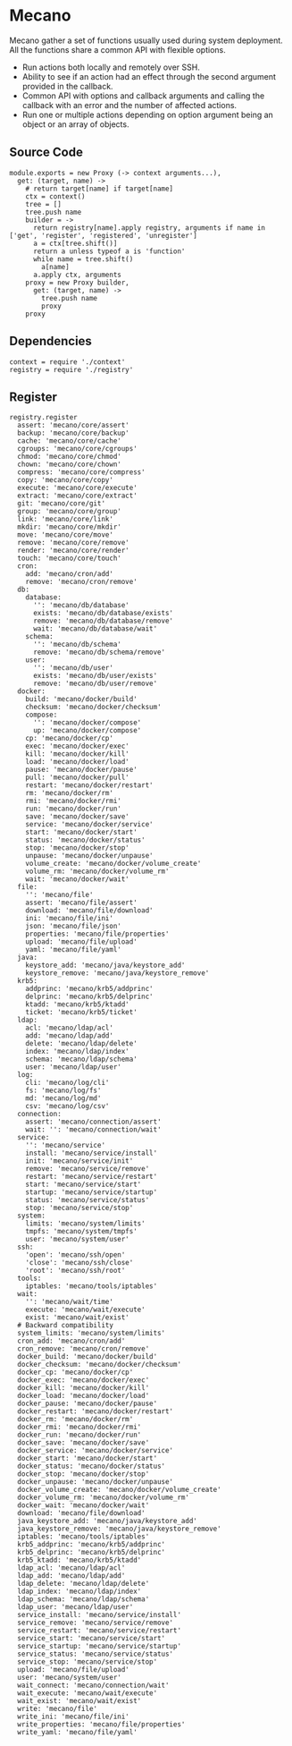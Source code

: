# Mecano

Mecano gather a set of functions usually used during system deployment. All the
functions share a common API with flexible options.

*   Run actions both locally and remotely over SSH.
*   Ability to see if an action had an effect through the second argument
    provided in the callback.
*   Common API with options and callback arguments and calling the callback with
    an error and the number of affected actions.
*   Run one or multiple actions depending on option argument being an object or
    an array of objects.

## Source Code

    module.exports = new Proxy (-> context arguments...),
      get: (target, name) ->
        # return target[name] if target[name]
        ctx = context()
        tree = []
        tree.push name
        builder = ->
          return registry[name].apply registry, arguments if name in ['get', 'register', 'registered', 'unregister']
          a = ctx[tree.shift()]
          return a unless typeof a is 'function'
          while name = tree.shift()
            a[name]
          a.apply ctx, arguments
        proxy = new Proxy builder,
          get: (target, name) ->
            tree.push name
            proxy
        proxy

## Dependencies

    context = require './context'
    registry = require './registry'

## Register

    registry.register
      assert: 'mecano/core/assert'
      backup: 'mecano/core/backup'
      cache: 'mecano/core/cache'
      cgroups: 'mecano/core/cgroups'
      chmod: 'mecano/core/chmod'
      chown: 'mecano/core/chown'
      compress: 'mecano/core/compress'
      copy: 'mecano/core/copy'
      execute: 'mecano/core/execute'
      extract: 'mecano/core/extract'
      git: 'mecano/core/git'
      group: 'mecano/core/group'
      link: 'mecano/core/link'
      mkdir: 'mecano/core/mkdir'
      move: 'mecano/core/move'
      remove: 'mecano/core/remove'
      render: 'mecano/core/render'
      touch: 'mecano/core/touch'
      cron:
        add: 'mecano/cron/add'
        remove: 'mecano/cron/remove'
      db:
        database:
          '': 'mecano/db/database'
          exists: 'mecano/db/database/exists'
          remove: 'mecano/db/database/remove'
          wait: 'mecano/db/database/wait'
        schema:
          '': 'mecano/db/schema'
          remove: 'mecano/db/schema/remove'
        user:
          '': 'mecano/db/user'
          exists: 'mecano/db/user/exists'
          remove: 'mecano/db/user/remove'
      docker:
        build: 'mecano/docker/build'
        checksum: 'mecano/docker/checksum'
        compose:
          '': 'mecano/docker/compose'
          up: 'mecano/docker/compose'
        cp: 'mecano/docker/cp'
        exec: 'mecano/docker/exec'
        kill: 'mecano/docker/kill'
        load: 'mecano/docker/load'
        pause: 'mecano/docker/pause'
        pull: 'mecano/docker/pull'
        restart: 'mecano/docker/restart'
        rm: 'mecano/docker/rm'
        rmi: 'mecano/docker/rmi'
        run: 'mecano/docker/run'
        save: 'mecano/docker/save'
        service: 'mecano/docker/service'
        start: 'mecano/docker/start'
        status: 'mecano/docker/status'
        stop: 'mecano/docker/stop'
        unpause: 'mecano/docker/unpause'
        volume_create: 'mecano/docker/volume_create'
        volume_rm: 'mecano/docker/volume_rm'
        wait: 'mecano/docker/wait'
      file:
        '': 'mecano/file'
        assert: 'mecano/file/assert'
        download: 'mecano/file/download'
        ini: 'mecano/file/ini'
        json: 'mecano/file/json'
        properties: 'mecano/file/properties'
        upload: 'mecano/file/upload'
        yaml: 'mecano/file/yaml'
      java:
        keystore_add: 'mecano/java/keystore_add'
        keystore_remove: 'mecano/java/keystore_remove'
      krb5:
        addprinc: 'mecano/krb5/addprinc'
        delprinc: 'mecano/krb5/delprinc'
        ktadd: 'mecano/krb5/ktadd'
        ticket: 'mecano/krb5/ticket'
      ldap:
        acl: 'mecano/ldap/acl'
        add: 'mecano/ldap/add'
        delete: 'mecano/ldap/delete'
        index: 'mecano/ldap/index'
        schema: 'mecano/ldap/schema'
        user: 'mecano/ldap/user'
      log:
        cli: 'mecano/log/cli'
        fs: 'mecano/log/fs'
        md: 'mecano/log/md'
        csv: 'mecano/log/csv'
      connection:
        assert: 'mecano/connection/assert'
        wait: '': 'mecano/connection/wait'
      service:
        '': 'mecano/service'
        install: 'mecano/service/install'
        init: 'mecano/service/init'
        remove: 'mecano/service/remove'
        restart: 'mecano/service/restart'
        start: 'mecano/service/start'
        startup: 'mecano/service/startup'
        status: 'mecano/service/status'
        stop: 'mecano/service/stop'
      system:
        limits: 'mecano/system/limits'
        tmpfs: 'mecano/system/tmpfs'
        user: 'mecano/system/user'
      ssh:
        'open': 'mecano/ssh/open'
        'close': 'mecano/ssh/close'
        'root': 'mecano/ssh/root'
      tools:
        iptables: 'mecano/tools/iptables'
      wait:
        '': 'mecano/wait/time'
        execute: 'mecano/wait/execute'
        exist: 'mecano/wait/exist'
      # Backward compatibility
      system_limits: 'mecano/system/limits'
      cron_add: 'mecano/cron/add'
      cron_remove: 'mecano/cron/remove'
      docker_build: 'mecano/docker/build'
      docker_checksum: 'mecano/docker/checksum'
      docker_cp: 'mecano/docker/cp'
      docker_exec: 'mecano/docker/exec'
      docker_kill: 'mecano/docker/kill'
      docker_load: 'mecano/docker/load'
      docker_pause: 'mecano/docker/pause'
      docker_restart: 'mecano/docker/restart'
      docker_rm: 'mecano/docker/rm'
      docker_rmi: 'mecano/docker/rmi'
      docker_run: 'mecano/docker/run'
      docker_save: 'mecano/docker/save'
      docker_service: 'mecano/docker/service'
      docker_start: 'mecano/docker/start'
      docker_status: 'mecano/docker/status'
      docker_stop: 'mecano/docker/stop'
      docker_unpause: 'mecano/docker/unpause'
      docker_volume_create: 'mecano/docker/volume_create'
      docker_volume_rm: 'mecano/docker/volume_rm'
      docker_wait: 'mecano/docker/wait'
      download: 'mecano/file/download'
      java_keystore_add: 'mecano/java/keystore_add'
      java_keystore_remove: 'mecano/java/keystore_remove'
      iptables: 'mecano/tools/iptables'
      krb5_addprinc: 'mecano/krb5/addprinc'
      krb5_delprinc: 'mecano/krb5/delprinc'
      krb5_ktadd: 'mecano/krb5/ktadd'
      ldap_acl: 'mecano/ldap/acl'
      ldap_add: 'mecano/ldap/add'
      ldap_delete: 'mecano/ldap/delete'
      ldap_index: 'mecano/ldap/index'
      ldap_schema: 'mecano/ldap/schema'
      ldap_user: 'mecano/ldap/user'
      service_install: 'mecano/service/install'
      service_remove: 'mecano/service/remove'
      service_restart: 'mecano/service/restart'
      service_start: 'mecano/service/start'
      service_startup: 'mecano/service/startup'
      service_status: 'mecano/service/status'
      service_stop: 'mecano/service/stop'
      upload: 'mecano/file/upload'
      user: 'mecano/system/user'
      wait_connect: 'mecano/connection/wait'
      wait_execute: 'mecano/wait/execute'
      wait_exist: 'mecano/wait/exist'
      write: 'mecano/file'
      write_ini: 'mecano/file/ini'
      write_properties: 'mecano/file/properties'
      write_yaml: 'mecano/file/yaml'
